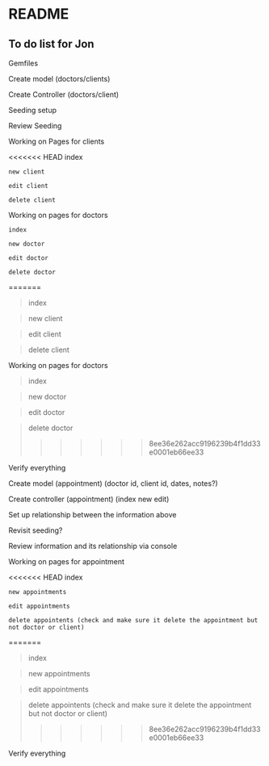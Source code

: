# README

## To do list for Jon

Gemfiles

Create model (doctors/clients)

Create Controller (doctors/client)

Seeding setup

Review Seeding

Working on Pages for clients

<<<<<<< HEAD
    index

    new client

    edit client

    delete client

Working on pages for doctors

    index

    new doctor

    edit doctor

    delete doctor
=======
>  index

>  new client

>  edit client

>  delete client

Working on pages for doctors

>  index

>  new doctor

>  edit doctor

>  delete doctor
>>>>>>> 8ee36e262acc9196239b4f1dd33e0001eb66ee33

Verify everything

Create model (appointment) (doctor id, client id, dates, notes?)

Create controller (appointment) (index new edit)

Set up relationship between the information above

Revisit seeding?

Review information and its relationship via console

Working on pages for appointment

<<<<<<< HEAD
    index

    new appointments

    edit appointments

    delete appointents (check and make sure it delete the appointment but not doctor or client)
=======
>  index

>  new appointments

>  edit appointments

>  delete appointents (check and make sure it delete the appointment but not doctor or client)
>>>>>>> 8ee36e262acc9196239b4f1dd33e0001eb66ee33

Verify everything


